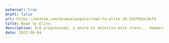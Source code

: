 ```yaml
---
external: true
draft: false
url: https://medium.com/@samuelangulo/road-to-elite-20-243f98ac5bf4
title: Road to Elite.
description: Iré progresando, y ahora el objetivo esta claro... demostrar un nivel excelente. 
date: 2023-06-04
---
```

